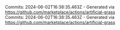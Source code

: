 Commits: 2024-06-02T16:38:35.463Z - Generated via https://github.com/marketplace/actions/artificial-grass
<br>
Commits: 2024-06-02T16:38:35.463Z - Generated via https://github.com/marketplace/actions/artificial-grass
<br>
